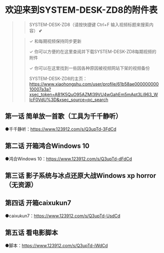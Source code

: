 # 欢迎来到SYSTEM-DESK-ZD8的附件表

> > SYSTEM-DESK-ZD8（请按快捷键 Ctrl+F 输入视频标题来搜索内容） 💕
> 
> > ✓ 和每期视频保持同步更新
> > 
> > ✓ 你可以方便的在这里查阅并下载SYSTEM-DESK-ZD8每期视频的附件
> > 
> > ✓ 你可以在这里找到一些因各种原因被视频网站下架的视频备份
> > 
> > SYSTEM-DESK-ZD8的主页：https://www.xiaohongshu.com/user/profile/61b58ae00000000010007a3a?xsec_token=AB1K5QuO95AZMI39VU4wGahEm5mApt3Li963_WIcF0VdU%3D&xsec_source=pc_search

## 第一话  简单放一首歌（工具为千千静听）

●千千静听：https://www.123912.com/s/Q3upTd-3FdCd



## 第二话 开箱鸿合Windows 10

●鸿合Windows 10：https://www.123912.com/s/Q3upTd-dFdCd



## 第三话 影子系统与冰点还原大战Windows xp horror（无资源）



## 第四话 开箱caixukun7

●caixukun7：https://www.123912.com/s/Q3upTd-UsdCd



## 第五话 看电影脚本

●脚本：https://www.123912.com/s/Q3upTd-iWdCd
